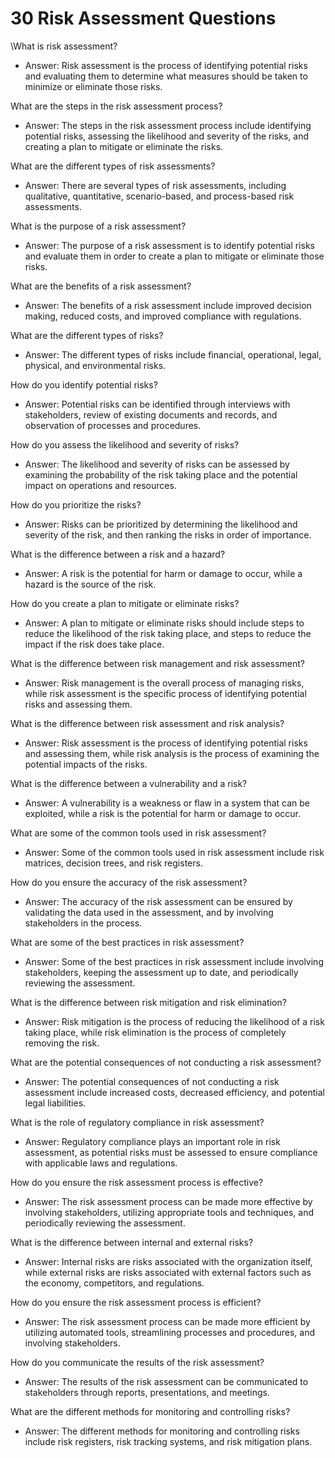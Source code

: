 # 30 Risk Assessment Questions

\What is risk assessment?&#x20;

* Answer: Risk assessment is the process of identifying potential risks and evaluating them to determine what measures should be taken to minimize or eliminate those risks.

What are the steps in the risk assessment process?&#x20;

* Answer: The steps in the risk assessment process include identifying potential risks, assessing the likelihood and severity of the risks, and creating a plan to mitigate or eliminate the risks.

What are the different types of risk assessments?&#x20;

* Answer: There are several types of risk assessments, including qualitative, quantitative, scenario-based, and process-based risk assessments.

What is the purpose of a risk assessment?&#x20;

* Answer: The purpose of a risk assessment is to identify potential risks and evaluate them in order to create a plan to mitigate or eliminate those risks.

What are the benefits of a risk assessment?&#x20;

* Answer: The benefits of a risk assessment include improved decision making, reduced costs, and improved compliance with regulations.

What are the different types of risks?&#x20;

* Answer: The different types of risks include financial, operational, legal, physical, and environmental risks.

How do you identify potential risks?&#x20;

* Answer: Potential risks can be identified through interviews with stakeholders, review of existing documents and records, and observation of processes and procedures.

How do you assess the likelihood and severity of risks?&#x20;

* Answer: The likelihood and severity of risks can be assessed by examining the probability of the risk taking place and the potential impact on operations and resources.

How do you prioritize the risks?&#x20;

* Answer: Risks can be prioritized by determining the likelihood and severity of the risk, and then ranking the risks in order of importance.

What is the difference between a risk and a hazard?&#x20;

* Answer: A risk is the potential for harm or damage to occur, while a hazard is the source of the risk.

How do you create a plan to mitigate or eliminate risks?&#x20;

* Answer: A plan to mitigate or eliminate risks should include steps to reduce the likelihood of the risk taking place, and steps to reduce the impact if the risk does take place.

What is the difference between risk management and risk assessment?&#x20;

* Answer: Risk management is the overall process of managing risks, while risk assessment is the specific process of identifying potential risks and assessing them.

What is the difference between risk assessment and risk analysis?&#x20;

* Answer: Risk assessment is the process of identifying potential risks and assessing them, while risk analysis is the process of examining the potential impacts of the risks.

What is the difference between a vulnerability and a risk?&#x20;

* Answer: A vulnerability is a weakness or flaw in a system that can be exploited, while a risk is the potential for harm or damage to occur.

What are some of the common tools used in risk assessment?&#x20;

* Answer: Some of the common tools used in risk assessment include risk matrices, decision trees, and risk registers.

How do you ensure the accuracy of the risk assessment?

* &#x20;Answer: The accuracy of the risk assessment can be ensured by validating the data used in the assessment, and by involving stakeholders in the process.

What are some of the best practices in risk assessment?&#x20;

* Answer: Some of the best practices in risk assessment include involving stakeholders, keeping the assessment up to date, and periodically reviewing the assessment.

What is the difference between risk mitigation and risk elimination?&#x20;

* Answer: Risk mitigation is the process of reducing the likelihood of a risk taking place, while risk elimination is the process of completely removing the risk.

What are the potential consequences of not conducting a risk assessment?&#x20;

* Answer: The potential consequences of not conducting a risk assessment include increased costs, decreased efficiency, and potential legal liabilities.

What is the role of regulatory compliance in risk assessment?&#x20;

* Answer: Regulatory compliance plays an important role in risk assessment, as potential risks must be assessed to ensure compliance with applicable laws and regulations.

How do you ensure the risk assessment process is effective?&#x20;

* Answer: The risk assessment process can be made more effective by involving stakeholders, utilizing appropriate tools and techniques, and periodically reviewing the assessment.

What is the difference between internal and external risks?&#x20;

* Answer: Internal risks are risks associated with the organization itself, while external risks are risks associated with external factors such as the economy, competitors, and regulations.

How do you ensure the risk assessment process is efficient?&#x20;

* Answer: The risk assessment process can be made more efficient by utilizing automated tools, streamlining processes and procedures, and involving stakeholders.

How do you communicate the results of the risk assessment?&#x20;

* Answer: The results of the risk assessment can be communicated to stakeholders through reports, presentations, and meetings.

What are the different methods for monitoring and controlling risks?&#x20;

* Answer: The different methods for monitoring and controlling risks include risk registers, risk tracking systems, and risk mitigation plans.
